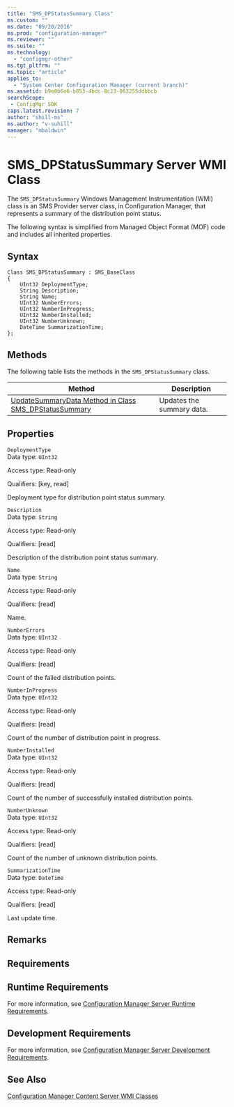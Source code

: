 ```yaml
---
title: "SMS_DPStatusSummary Class"
ms.custom: ""
ms.date: "09/20/2016"
ms.prod: "configuration-manager"
ms.reviewer: ""
ms.suite: ""
ms.technology:
  - "configmgr-other"
ms.tgt_pltfrm: ""
ms.topic: "article"
applies_to:
  - "System Center Configuration Manager (current branch)"
ms.assetid: b9e0b6e6-b853-4bdc-8c23-063255ddbbcbsearchScope: - ConfigMgr SDK
caps.latest.revision: 7
author: "shill-ms"
ms.author: "v-suhill"
manager: "mbaldwin"
---
```

# SMS_DPStatusSummary Server WMI Class
The `SMS_DPStatusSummary` Windows Management Instrumentation (WMI) class is an SMS Provider server class, in Configuration Manager, that represents a summary of the distribution point status.  

 The following syntax is simplified from Managed Object Format (MOF) code and includes all inherited properties.  

## Syntax  

```  
Class SMS_DPStatusSummary : SMS_BaseClass  
{  
    UInt32 DeploymentType;  
    String Description;  
    String Name;  
    UInt32 NumberErrors;  
    UInt32 NumberInProgress;  
    UInt32 NumberInstalled;  
    UInt32 NumberUnknown;  
    DateTime SummarizationTime;  
};  
```  

## Methods  
 The following table lists the methods in the `SMS_DPStatusSummary` class.  

|Method|Description|  
|------------|-----------------|  
|[UpdateSummaryData Method in Class SMS_DPStatusSummary](../../../develop/reference/misc/updatesummarydata-method-in-class-sms_dpstatussummary.md)|Updates the summary data.|  

## Properties  
 `DeploymentType`  
 Data type: `UInt32`  

 Access type: Read-only  

 Qualifiers: [key, read]  

 Deployment type for distribution point status summary.  

 `Description`  
 Data type: `String`  

 Access type: Read-only  

 Qualifiers: [read]  

 Description of the distribution point status summary.  

 `Name`  
 Data type: `String`  

 Access type: Read-only  

 Qualifiers: [read]  

 Name.   

 `NumberErrors`  
 Data type: `UInt32`  

 Access type: Read-only  

 Qualifiers: [read]  

 Count of the failed distribution points.  

 `NumberInProgress`  
 Data type: `UInt32`  

 Access type: Read-only  

 Qualifiers: [read]  

 Count of the number of distribution point in progress.  

 `NumberInstalled`  
 Data type: `UInt32`  

 Access type: Read-only  

 Qualifiers: [read]  

 Count of the number of successfully installed distribution points.  

 `NumberUnknown`  
 Data type: `UInt32`  

 Access type: Read-only  

 Qualifiers: [read]  

 Count of the number of unknown distribution points.  

 `SummarizationTime`  
 Data type: `DateTime`  

 Access type: Read-only  

 Qualifiers: [read]  

 Last update time.  

## Remarks  

## Requirements  

## Runtime Requirements  
 For more information, see [Configuration Manager Server Runtime Requirements](../../../develop/core/reqs/server-runtime-requirements.md).  

## Development Requirements  
 For more information, see [Configuration Manager Server Development Requirements](../../../develop/core/reqs/server-development-requirements.md).  

## See Also  
 [Configuration Manager Content Server WMI Classes](../../../develop/reference/core/servers/configure/content-server-wmi-classes.md)
